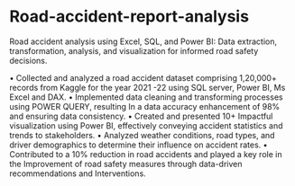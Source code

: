 # Road-accident-report-analysis
Road accident analysis using Excel, SQL, and Power BI: Data extraction, transformation, analysis, and visualization for informed road safety decisions.


•	Collected and analyzed a road accident dataset comprising 1,20,000+ records from Kaggle for the year 2021 -22 using SQL server, Power BI, Ms Excel and DAX. 
•	Implemented data cleaning and transforming processes using POWER QUERY, resulting In a data accuracy enhancement of 98% and ensuring data consistency. 
•	Created and presented 10+ Impactful visualization using Power BI, effectively conveying accident statistics and trends to stakeholders.
•	Analyzed weather conditions, road types, and driver demographics to determine their influence on accident rates.
•	Contributed to a 10% reduction in road accidents and played a key role in the Improvement of road safety measures through data-driven recommendations and Interventions.

